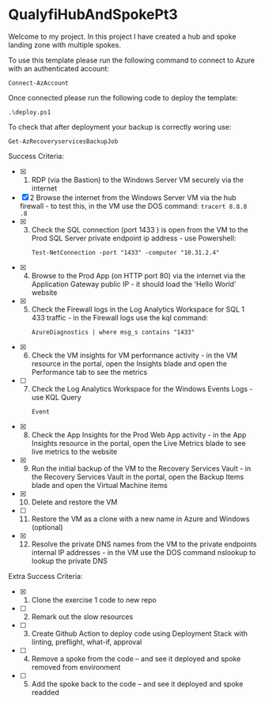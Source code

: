 # QualyfiHubAndSpokePt3
Welcome to my project.
In this project I have created a hub and spoke landing zone with multiple spokes.

To use this template please run the following command to connect to Azure with an authenticated account:
```
Connect-AzAccount
```
Once connected please run the following code to deploy the template:
```
.\deploy.ps1
```
To check that after deployment your backup is correctly woring use:
```
Get-AzRecoveryservicesBackupJob
```
Success Criteria:
- [x] 1. RDP (via the Bastion) to the Windows Server VM securely via the internet
- [x] 2 Browse the internet from the Windows Server VM via the hub firewall - to test this, in the VM use the DOS command:
      ```
      tracert 8.8.8 .8
      ```
- [x] 3. Check the SQL connection (port 1433 ) is open from the VM to the Prod SQL Server private endpoint ip address - use Powershell:
      ```
      Test-NetConnection -port "1433" -computer "10.31.2.4"
      ```
- [x] 4. Browse to the Prod App (on HTTP port 80) via the internet via the Application Gateway public IP - it should load the 'Hello World' website
- [x] 5. Check the Firewall logs in the Log Analytics Workspace for SQL 1 433 traffic - in the Firewall logs use the kql command:
      ```
      AzureDiagnostics | where msg_s contains "1433"
      ```
- [x] 6. Check the VM insights for VM performance activity - in the VM resource in the portal, open the Insights blade and open the Performance tab to see the metrics
- [ ] 7. Check the Log Analytics Workspace for the Windows Events Logs - use KQL Query
      ```
      Event
      ```
- [x] 8. Check the App Insights for the Prod Web App activity - in the App Insights resource in the portal, open the Live Metrics blade to see live metrics to the website
- [x] 9. Run the initial backup of the VM to the Recovery Services Vault - in the Recovery Services Vault in the portal, open the Backup Items blade and open the Virtual Machine items
- [x] 10. Delete and restore the VM
- [ ] 11. Restore the VM as a clone with a new name in Azure and Windows (optional)
- [x] 12. Resolve the private DNS names from the VM to the private endpoints internal IP addresses - in the VM use the DOS command nslookup to lookup the private DNS


Extra Success Criteria:
- [x] 1. Clone the exercise 1 code to new repo
- [ ] 2. Remark out the slow resources
- [ ] 3. Create Github Action to deploy code using Deployment Stack with linting, preflight, what-if, approval
- [ ] 4. Remove a spoke from the code – and see it deployed and spoke removed from environment
- [ ] 5. Add the spoke back to the code – and see it deployed and spoke readded